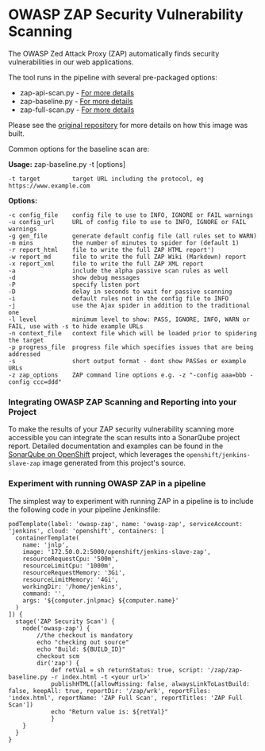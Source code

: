 # OWASP ZAP Security Vulnerability Scanning

The OWASP Zed Attack Proxy (ZAP) automatically finds security vulnerabilities in our web applications.

The tool runs in the pipeline with several pre-packaged options:

* zap-api-scan.py - [For more details](https://github.com/zaproxy/zaproxy/wiki/ZAP-API-Scan)
* zap-baseline.py - [For more details](https://github.com/zaproxy/zaproxy/wiki/ZAP-Baseline-Scan)
* zap-full-scan.py - [For more details](https://github.com/zaproxy/zaproxy/wiki/ZAP-Full-Scan)

Please see the [original repository](https://github.com/rht-labs/owasp-zap-openshift) for more details on how this image was built.

Common options for the baseline scan are:

**Usage:** zap-baseline.py -t <target> [options]
    
    -t target         target URL including the protocol, eg https://www.example.com

**Options:**
    
    -c config_file    config file to use to INFO, IGNORE or FAIL warnings
    -u config_url     URL of config file to use to INFO, IGNORE or FAIL warnings
    -g gen_file       generate default config file (all rules set to WARN)
    -m mins           the number of minutes to spider for (default 1)
    -r report_html    file to write the full ZAP HTML report')
    -w report_md      file to write the full ZAP Wiki (Markdown) report
    -x report_xml     file to write the full ZAP XML report
    -a                include the alpha passive scan rules as well
    -d                show debug messages
    -P                specify listen port
    -D                delay in seconds to wait for passive scanning
    -i                default rules not in the config file to INFO
    -j                use the Ajax spider in addition to the traditional one
    -l level          minimum level to show: PASS, IGNORE, INFO, WARN or FAIL, use with -s to hide example URLs
    -n context_file   context file which will be loaded prior to spidering the target
    -p progress_file  progress file which specifies issues that are being addressed
    -s                short output format - dont show PASSes or example URLs
    -z zap_options    ZAP command line options e.g. -z "-config aaa=bbb -config ccc=ddd"
      
### Integrating OWASP ZAP Scanning and Reporting into your Project

To make the results of your ZAP security vulnerability scanning more accessible you can integrate the scan results into a SonarQube project report.  Detailed documentation and examples can be found in the [SonarQube on OpenShift](https://github.com/BCDevOps/sonarqube) project, which leverages the `openshift/jenkins-slave-zap` image generated from this project's source.

### Experiment with running OWASP ZAP in a pipeline

The simplest way to experiment with running ZAP in a pipeline is to include the following code in your pipeline Jenkinsfile:

```
podTemplate(label: 'owasp-zap', name: 'owasp-zap', serviceAccount: 'jenkins', cloud: 'openshift', containers: [
  containerTemplate(
    name: 'jnlp',
    image: '172.50.0.2:5000/openshift/jenkins-slave-zap',
    resourceRequestCpu: '500m',
    resourceLimitCpu: '1000m',
    resourceRequestMemory: '3Gi',
    resourceLimitMemory: '4Gi',
    workingDir: '/home/jenkins',
    command: '',
    args: '${computer.jnlpmac} ${computer.name}'
  )
]) {
  stage('ZAP Security Scan') {
    node('owasp-zap') {
        //the checkout is mandatory
        echo "checking out source"
        echo "Build: ${BUILD_ID}"
        checkout scm
        dir('zap') {
            def retVal = sh returnStatus: true, script: '/zap/zap-baseline.py -r index.html -t <your url>'
            publishHTML([allowMissing: false, alwaysLinkToLastBuild: false, keepAll: true, reportDir: '/zap/wrk', reportFiles: 'index.html', reportName: 'ZAP Full Scan', reportTitles: 'ZAP Full Scan'])
            echo "Return value is: ${retVal}"
            }
    }
  }
}
```
